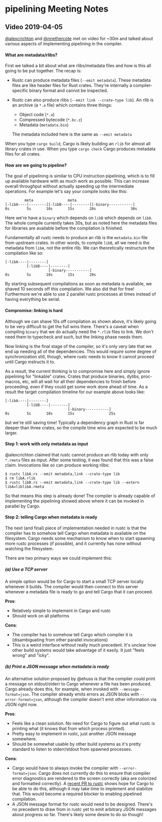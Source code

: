 # pipelining Meeting Notes

## Video 2019-04-05

[@alexcrichton] and [@nnethercote] met on video for ~30m and talked about various
aspects of implementing pipelining in the compiler.

[@alexcrichton]: https://github.com/alexcrichton
[@nnethercote]: https://github.com/nnethercote

#### What are metadata/rlibs?

First we talked a bit about what are rlibs/metadata files and how is this all
going to be put together. The recap is:

* Rustc can produce metadata files (`--emit metadata`). These metadata files are
  like header files for Rust crates. They're internally a compiler-specific
  binary format and cannot be inspected.

* Rustc can also produce rlibs (`--emit link --crate-type lib`). An rlib is an
  archive (a `*.a` file) which contains three things:

  * Object code (`*.o`)
  * Compressed bytecode (`*.bc.z`)
  * Metadata (`metadata.bin`)

  The metadata included here is the same as `--emit metadata`

When you type `cargo build`, Cargo is likely building an `rlib` for almost all
library crates in use. When you type `cargo check` Cargo produces metadata files
for all crates.

#### How are we going to pipeline?

The goal of pipelining is similar to CPU instruction pipelining, which is to
fill up available hardware with as much work as possible. This can increase
overall throughput without actually speeding up the intermediate operations. For
example let's say your compile looks like this:


```
         meta                meta
[-libA----|--------][-libB----|--------][-binary-----------]
0s        5s       10s       15s       20s                30s
```

Here we're have a `binary` which depends on `libB` which depends on `libA`. The
whole compile currently takes 30s, but as noted here the metadata files for
libraries are available before the compilation is finished.

Fundamentally all rustc needs to produce an rlib is the `metadata.bin` file from
upstream crates. In other words, to compile `libB`, all we need is the metadata
from `libA`, not the entire rlib. We can theoretically restructure the
compilation like so:

```
[-libA----|--------]
          [-libB----|--------]
                    [-binary-----------]
0s        5s       10s       15s       20s
```

By starting subsequent compilations as soon as metadata is available, we shaved
10 seconds off this compilation. We also did that for free! Furthermore
we're able to use 2 parallel rustc processes at times instead of having
everything be serial.


#### Compromise: linking is hard

Although we can shave 10s off compilation as shown above, it's likely going to
be very difficult to get the full wins there. There's a caveat when compiling
`binary` that we do actually need the `*.rlib` files to link. We don't need them
to typecheck and such, but the linking phase needs them.

Now linking is the final stage of the compiler, so it's only very late that we
end up needing all of the dependencies. This would require some degree of
synchronization still, though, where rustc needs to know it cannot proceed until
Cargo instructs it to.

As a result, the current thinking is to compromise here and simply ignore
pipelining for "linkable" crates. Crates that produce binaries, dylibs,
proc-macros, etc, will all wait for all their dependencies to finish before
proceeding, even if they could get some work done ahead of time. As a result the
target compilation timeline for our example above looks like:

```
[-libA----|--------]
          [-libB----|--------]
                             [-binary-----------]
0s        5s       10s       15s                25s
```

but we're still saving time! Typically a dependency graph in Rust is far deeper
than three crates, so the compile time wins are expected to be much larger.


#### Step 1: work with only metadata as input

@alexcrichton claimed that rustc cannot produce an rlib today with only
`*.rmeta` files as input. After some testing, it was found that this was a false
claim. Invocations like so can produce working rlibs:


```
$ rustc libA.rs --emit metadata,link --crate-type lib
$ rm libA.rlib
$ rustc libB.rs --emit metadata,link --crate-type lib --extern libA=liblibA.rmeta
```

So that means this step is already done! The compiler is already capable of
implementing the pipelining showed above where it can be invoked in parallel by
Cargo.

#### Step 2: telling Cargo when metadata is ready

The next (and final) piece of implementation needed in rustc is that the
compiler has to somehow tell Cargo when metadata is available on the filesystem.
Cargo needs some mechanism to know when to start spawning more rustc processes
(if possible), and it currently has none without watching the filesystem.

There are two primary ways we could implement this:

##### (a) Use a TCP server

A simple option would be for Cargo to start a small TCP server locally whenever
it builds. The compiler would then connect to this server whenever a metadata
file is ready to go and tell Cargo that it can proceed.

**Pros**:

* Relatively simple to implement in Cargo and rustc
* Should work on all platforms

**Cons**:

* The compiler has to somehow tell Cargo which compiler it is (disambiguating
  from other parallel invocations)
* This is a weird interface without really much precedent. It's unclear how
  other build systems would take advantage of it easily. It just "feels wrong"
  and "icky".

##### (b) Print a JSON message when metadata is ready

An alternative solution proposed by @ehuss is that the compiler could print a
message on stdout/stderr to Cargo whenever a file has been produced. Cargo
already does this, for example, when invoked with `--message-format=json`. The
compiler already emits errors as JSON blobs with `--error-format=json`, although
the compiler doesn't emit other information via JSON right now.

**Pros**:

* Feels like a clean solution. No need for Cargo to figure out what rustc is
  printing what (it knows that from which process printed).
* Pretty easy to implement in rustc, just another JSON message somewhere.
* Should be somewhat usable by other build systems as it's pretty standard to
  listen to stderr/stdout from spawned processes.

**Cons**:

* Cargo would have to always invoke the compiler with `--error-format=json`.
  Cargo does not currently do this to ensure that compiler error diagnostics are
  rendered to the screen correctly (aka are colorized and formatted correctly).
  A [recent PR to rustc](https://github.com/rust-lang/rust/pull/59128) shows
  hope for Cargo to be able to do this, although it may take time to implement
  and stabilize that. This would become a required blocker to enabling pipelined
  compilation.
* A JSON message format for rustc would need to be designed. There's no
  precedent to draw from in rustc yet to emit arbitrary JSON messages about
  progress so far. There's likely some desire to do so though!
